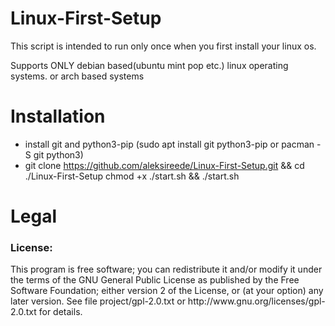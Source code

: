 # Linux-First-Setup
This script is intended to run only once when you first install your linux os.

Supports ONLY debian based(ubuntu mint pop etc.) linux operating systems.
or arch based systems


# Installation
- install git and python3-pip (sudo apt install git python3-pip or pacman -S git python3)
- git clone https://github.com/aleksireede/Linux-First-Setup.git && cd ./Linux-First-Setup chmod +x ./start.sh && ./start.sh

# Legal
<h3>License:</h3>
This program is free software; you can redistribute it and/or modify it under the terms of the GNU General Public License as published by the Free Software Foundation; either version 2 of the License, or (at your option) any later version.
See file project/gpl-2.0.txt or http://www.gnu.org/licenses/gpl-2.0.txt for details.
